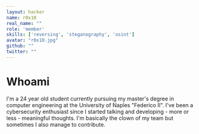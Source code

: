 ```yaml
---
layout: hacker
name: r0x10
real_name: ""
role: 'member'
skills: ['reversing', 'steganography', 'osint']
avatar: "r0x10.jpg"
github: ""
twitter: ""
---
```


# Whoami

I'm a 24 year old student currently pursuing my master's degree in computer engineering at the University of Naples "Federico II". I've been a cybersecurity enthusiast since I started talking and developing - more or less - meaningful thoughts. I'm basically the clown of my team but sometimes I also manage to contribute. 

